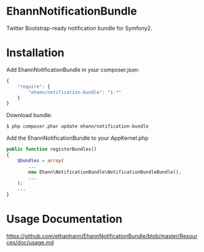 EhannNotificationBundle
=

Twitter Bootstrap-ready notification bundle for Symfony2.

Installation
==

Add EhannNotificationBundle in your composer.json:

```js
{
    "require": {
        "ehann/notification-bundle": "1.*"
    }
}
```

Download bundle:

``` bash
$ php composer.phar update ehann/notification-bundle
```

Add the EhannNotificationBundle to your AppKernel.php

```php
public function registerBundles()
{
    $bundles = array(
        ...
        new Ehann\NotificationBundle\NotificationBundleBundle(),
        ...
    );
    ...
}
```

Usage Documentation
==
https://github.com/ethanhann/EhannNotificationBundle/blob/master/Resources/doc/usage.md
